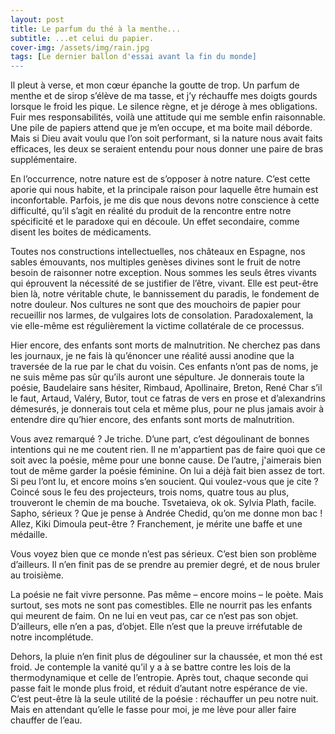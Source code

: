 ```yaml
---
layout: post
title: Le parfum du thé à la menthe...
subtitle: ...et celui du papier.
cover-img: /assets/img/rain.jpg
tags: [Le dernier ballon d'essai avant la fin du monde]
---
```


Il pleut à verse, et mon cœur épanche la goutte de trop. Un parfum de menthe et de sirop s’élève de ma tasse, et j’y réchauffe mes doigts gourds lorsque le froid les pique. Le silence règne, et je déroge à mes obligations. Fuir mes responsabilités, voilà une attitude qui me semble enfin raisonnable. Une pile de papiers attend que je m’en occupe, et ma boite mail déborde. Mais si Dieu avait voulu que l’on soit performant, si la nature nous avait faits efficaces, les deux se seraient entendu pour nous donner une paire de bras supplémentaire.

En l’occurrence, notre nature est de s’opposer à notre nature. C’est cette aporie qui nous habite, et la principale raison pour laquelle être humain est inconfortable. Parfois, je me dis que nous devons notre conscience à cette difficulté, qu’il s’agit en réalité du produit de la rencontre entre notre spécificité et le paradoxe qui en découle. Un effet secondaire, comme disent les boites de médicaments.

Toutes nos constructions intellectuelles, nos châteaux en Espagne, nos sables émouvants, nos multiples genèses divines sont le fruit de notre besoin de raisonner notre exception. Nous sommes les seuls êtres vivants qui éprouvent la nécessité de se justifier de l’être, vivant. Elle est peut-être bien là, notre véritable chute, le bannissement du paradis, le fondement de notre douleur. Nos cultures ne sont que des mouchoirs de papier pour recueillir nos larmes, de vulgaires lots de consolation. Paradoxalement, la vie elle-même est régulièrement la victime collatérale de ce processus.

Hier encore, des enfants sont morts de malnutrition. Ne cherchez pas dans les journaux, je ne fais là qu’énoncer une réalité aussi anodine que la traversée de la rue par le chat du voisin. Ces enfants n’ont pas de noms, je ne suis même pas sûr qu’ils auront une sépulture. Je donnerais toute la poésie, Baudelaire sans hésiter, Rimbaud, Apollinaire, Breton, René Char s’il le faut, Artaud, Valéry, Butor, tout ce fatras de vers en prose et d’alexandrins démesurés, je donnerais tout cela et même plus, pour ne plus jamais avoir à entendre dire qu’hier encore, des enfants sont morts de malnutrition.

Vous avez remarqué ? Je triche. D’une part, c’est dégoulinant de bonnes intentions qui ne me coutent rien. Il ne m'appartient pas de faire quoi que ce soit avec la poésie, même pour une bonne cause. De l’autre, j'aimerais bien tout de même garder la poésie féminine. On lui a déjà fait bien assez de tort. Si peu l’ont lu, et encore moins s’en soucient. Qui voulez-vous que je cite ? Coincé sous le feu des projecteurs, trois noms, quatre tous au plus, trouveront le chemin de ma bouche. Tsvetaieva, ok ok. Sylvia Plath, facile. Sapho, sérieux ? Que je pense à Andrée Chedid, qu’on me donne mon bac ! Allez, Kiki Dimoula peut-être ? Franchement, je mérite une baffe et une médaille.

Vous voyez bien que ce monde n’est pas sérieux. C’est bien son problème d’ailleurs. Il n’en finit pas de se prendre au premier degré, et de nous bruler au troisième.

La poésie ne fait vivre personne. Pas même – encore moins – le poète. Mais surtout, ses mots ne sont pas comestibles. Elle ne nourrit pas les enfants qui meurent de faim. On ne lui en veut pas, car ce n’est pas son objet. D’ailleurs, elle n’en a pas, d’objet. Elle n’est que la preuve irréfutable de notre incomplétude.

Dehors, la pluie n’en finit plus de dégouliner sur la chaussée, et mon thé est froid. Je contemple la vanité qu’il y a à se battre contre les lois de la thermodynamique et celle de l’entropie. Après tout, chaque seconde qui passe fait le monde plus froid, et réduit d’autant notre espérance de vie. C’est peut-être là la seule utilité de la poésie : réchauffer un peu notre nuit. Mais en attendant qu’elle le fasse pour moi, je me lève pour aller faire chauffer de l’eau.
